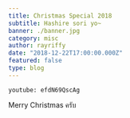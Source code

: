 ```yaml
---
title: Christmas Special 2018
subtitle: Hashire sori yo~
banner: ./banner.jpg
category: misc
author: rayriffy
date: "2018-12-22T17:00:00.000Z"
featured: false
type: blog
---
```


`youtube: efdN69QscAg`

Merry Christmas ครับ
